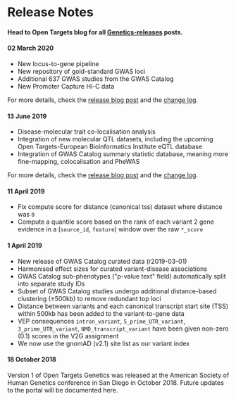 # Release Notes

#### Head to Open Targets blog for all [Genetics-releases](http://blog.opentargets.org/tag/genetics-releases/) posts. 

#### 02 March 2020

* New locus-to-gene pipeline
* New repository of gold-standard GWAS loci
* Additional 637 GWAS studies from the GWAS Catalog
* New Promoter Capture Hi-C data

For more details, check the [release blog post](https://blog.opentargets.org/2020/03/06/open-targets-genetics-new-release-is-out/) and the [change log](https://genetics-docs.opentargets.org/technical-pipeline/change-log).

#### 13 June 2019

* Disease-molecular trait co-localisation analysis
* Integration of new molecular QTL datasets, including the upcoming Open Targets-European Bioinformatics Institute eQTL database
* Integration of GWAS Catalog summary statistic database, meaning more fine-mapping, colocalisation and PheWAS

For more details, check the [release blog post](https://blog.opentargets.org/2019/06/17/open-targets-genetics-release-19-06-is-out-2/) and the [change log](https://genetics-docs.opentargets.org/technical-pipeline/change-log).

#### 11 April 2019

* Fix compute score for distance \(canonical tss\) dataset where distance was `0`
* Compute a quantile score based on the rank of each variant 2 gene evidence in a \(`source_id`, `feature`\) window over the raw `*_score`

#### 1 April 2019

* New release of GWAS Catalog curated data \(r2019-03-01\)
* Harmonised effect sizes for curated variant-disease associations
* GWAS Catalog sub-phenotypes \("p-value text" field\) automatically split into separate study IDs
* Subset of GWAS Catalog studies undergo additional distance-based clustering \(±500kb\) to remove redundant top loci
* Distance between variants and each canonical transcript start site \(TSS\) within 500kb has been added to the variant-to-gene data
* VEP consequences `intron_variant`, `5_prime_UTR_variant`, `3_prime_UTR_variant`, `NMD_transcript_variant` have been given non-zero \(0.1\) scores in the V2G assignment
* We now use the gnomAD \(v2.1\) site list as our variant index

#### 18 October 2018

Version 1 of Open Targets Genetics was released at the American Society of Human Genetics conference in San Diego in October 2018. Future updates to the portal will be documented here.

